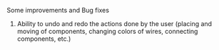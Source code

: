 Some improvements and Bug fixes
1. Ability to undo and redo the actions done by the user (placing and moving of components, changing colors of wires, connecting components, etc.)
